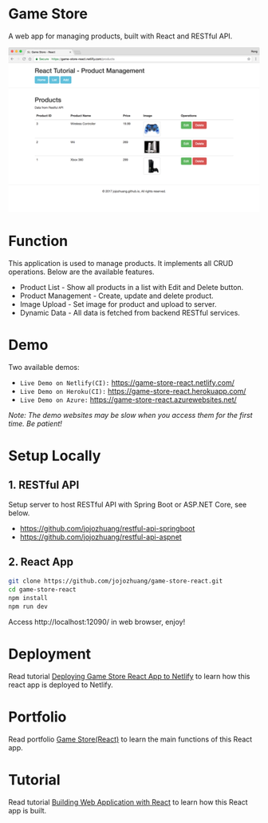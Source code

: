 # Game Store

A web app for managing products, built with React and RESTful API.

<kbd>![image](/public/assets/productlist.png)</kbd>

# Function

This application is used to manage products. It implements all CRUD operations. Below are the available features.

- Product List - Show all products in a list with Edit and Delete button.
- Product Management - Create, update and delete product.
- Image Upload - Set image for product and upload to server.
- Dynamic Data - All data is fetched from backend RESTful services.

# Demo

Two available demos:

- `Live Demo on Netlify(CI):` <a href="https://game-store-react.netlify.com/" target="\_blank">https://game-store-react.netlify.com/</a>
- `Live Demo on Heroku(CI):` <a href="https://game-store-react.herokuapp.com/" target="\_blank">https://game-store-react.herokuapp.com/</a>
- `Live Demo on Azure:` <a href="https://game-store-react.azurewebsites.net/" target="\_blank">https://game-store-react.azurewebsites.net/</a>

_Note: The demo websites may be slow when you access them for the first time. Be patient!_

# Setup Locally

## 1. RESTful API

Setup server to host RESTful API with Spring Boot or ASP.NET Core, see below.

- https://github.com/jojozhuang/restful-api-springboot
- https://github.com/jojozhuang/restful-api-aspnet

## 2. React App

```bash
git clone https://github.com/jojozhuang/game-store-react.git
cd game-store-react
npm install
npm run dev
```

Access http://localhost:12090/ in web browser, enjoy!

# Deployment

Read tutorial [Deploying Game Store React App to Netlify](https://jojozhuang.github.io/tutorial/deploying-game-store-react-app-to-netlify) to learn how this react app is deployed to Netlify.

# Portfolio

Read portfolio [Game Store(React)](https://jojozhuang.github.io/project/game-store-react) to learn the main functions of this React app.

# Tutorial

Read tutorial [Building Web Application with React](https://jojozhuang.github.io/tutorial/building-web-application-with-react) to learn how this React app is built.
